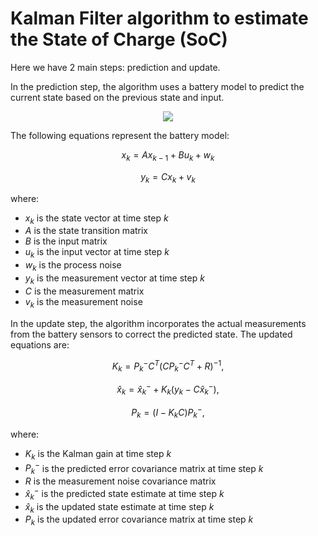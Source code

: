 # Kalman Filter algorithm to estimate the State of Charge (SoC) 

Here we have 2 main steps: prediction and update. 

In the prediction step, the algorithm uses a battery model to predict the current state based on the previous state and input. 

<p align="center">
  <img src="[http://some_place.com/image.png](https://github.com/Fireman9/SKteam_KLfilter/assets/78854637/ea9b5da5-1f6e-4654-b6c2-5d8c4edc2ea2)" />
</p>

The following equations represent the battery model:

$$
x_k = Ax_{k-1} + Bu_k + w_k
$$

$$
y_k = Cx_k + v_k
$$

where:

* $x_k$ is the state vector at time step $k$
* $A$ is the state transition matrix
* $B$ is the input matrix
* $u_k$ is the input vector at time step $k$
* $w_k$ is the process noise
* $y_k$ is the measurement vector at time step $k$
* $C$ is the measurement matrix
* $v_k$ is the measurement noise

In the update step, the algorithm incorporates the actual measurements from the battery sensors to correct the predicted state. The updated equations are:

$$
K_k = P_k^-C^T(CP_k^-C^T + R)^{-1},
$$

$$
\hat{x}_k = \hat{x}_k^- + K_k(y_k - C\hat{x}_k^-),
$$

$$
P_k = (I - K_kC)P_k^-,
$$

where:

* $K_k$ is the Kalman gain at time step $k$
* $P_k^-$ is the predicted error covariance matrix at time step $k$
* $R$ is the measurement noise covariance matrix
* $\hat{x}_k^-$ is the predicted state estimate at time step $k$
* $\hat{x}_k$ is the updated state estimate at time step $k$
* $P_k$ is the updated error covariance matrix at time step $k$
